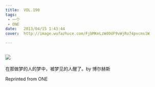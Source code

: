 ```yaml
---
title:	VOL.190
tags:
 - 一个
 - ONE
date:	2013/04/15 1:43:44
cover:	http://image.wufazhuce.com/FjbMKeLzWd0dF9vWjRo74pvcms1W

---
```

![](http://image.wufazhuce.com/FjbMKeLzWd0dF9vWjRo74pvcms1W)
---

在那做梦的人的梦中，被梦见的人醒了。by 博尔赫斯
 
Reprinted from ONE
